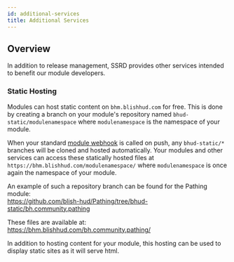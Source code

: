 ```yaml
---
id: additional-services
title: Additional Services
---
```


## Overview

In addition to release management, SSRD provides other services intended to benefit our module developers.

### Static Hosting

Modules can host static content on `bhm.blishhud.com` for free.  This is done by creating a branch on your module's repository named `bhud-static/modulenamespace` where `modulenamespace` is the namespace of your module.

When your standard [module webhook](registering-modules#webhooks) is called on push, any `bhud-static/*` branches will be cloned and hosted automatically.  Your modules and other services can access these statically hosted files at `https://bhm.blishhud.com/modulenamespace/` where `modulenamespace` is once again the namespace of your module.

An example of such a repository branch can be found for the Pathing module:<br/>
https://github.com/blish-hud/Pathing/tree/bhud-static/bh.community.pathing

These files are available at:<br/>
https://bhm.blishhud.com/bh.community.pathing/

In addition to hosting content for your module, this hosting can be used to display static sites as it will serve html.